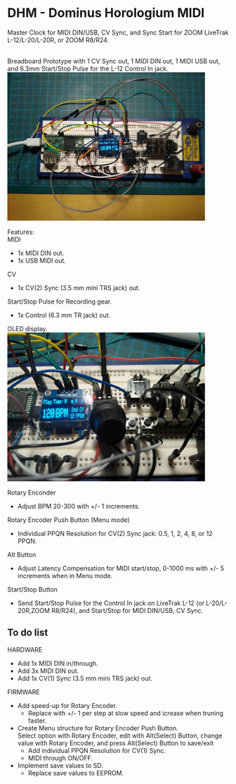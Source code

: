# DHM - Dominus Horologium MIDI
Master Clock for MIDI DIN/USB, CV Sync, and Sync Start for ZOOM LiveTrak L-12/L-20/L-20R, or ZOOM R8/R24.

<br/>Breadboard Prototype with 1 CV Sync out, 1 MIDI DIN out, 1 MIDI USB out, and 6.3mm Start/Stop Pulse for the L-12 Control In jack.
<img src="https://github.com/CrowStudio/DHM/blob/main/media/prototype_breadboard.jpg" alt="breadboard prototype" width="450">

Features:<br/>
MIDI
 - 1x MIDI DIN out.
 - 1x USB MIDI out.

CV
 - 1x CV(2) Sync (3.5 mm mini TRS jack) out.
 
 Start/Stop Pulse for Recording gear.
 - 1x Control (6.3 mm TR jack) out.
 
OLED display.<br/>
<img src="https://github.com/CrowStudio/DHM/blob/main/media/Main_screen.jpg" alt="closeup on display" width="450">

Rotary Enconder
 - Adjust BPM 20-300 with +/- 1 increments.<br/>

Rotary Encoder Push Button (Menu mode)
 - Individual PPQN Resolution for CV(2) Sync jack: 0.5, 1, 2, 4, 8, or 12 PPQN.<br/>
 
Alt Button
 - Adjust Latency Compensation for MIDI start/stop, 0-1000 ms with +/- 5 increments when in Menu mode.

Start/Stop Button
 - Send Start/Stop Pulse for the Control In jack on LiveTrak L-12 (or L-20/L-20R,ZOOM R8/R24), and Start/Stop for MIDI DIN/USB, CV Sync.
  

## To do list
HARDWARE
 - Add 1x MIDI DIN in/through.
 - Add 3x MIDI DIN out.
 - Add 1x CV(1) Sync (3.5 mm mini TRS jack) out.<br/>

FIRMWARE
- Add speed-up for Rotary Encoder.
  - Replace with +/- 1 per step at slow speed and icrease when truning faster.
- Create Menu structure for Rotary Encoder Push Button.<br/>
  Select option with Rotary Encoder, edit with Alt(Select) Button, change value with Rotary Encoder, and press Alt(Select) Button to save/exit
  - Add individual PPQN Resolution for CV(1) Sync.
  - MIDI through ON/OFF.
- Implement save values to SD.
  - Replace save values to EEPROM.

